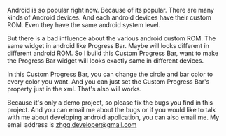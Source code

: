 Android is so popular right now. Because of its popular. There are many kinds of Android 
devices. And each android devices have their custom ROM. Even they have the same android system level. 

But there is a bad influence about the various android custom ROM. The same widget in android like Progress Bar. Maybe will looks different in different android ROM. So I build 
this Custom Progress Bar, want to make the Progress Bar widget will looks exactly same in different devices. 

In this Custom Progress Bar, you can change the circle and bar color to every color you want. And you can just set the Custom Progress Bar's property just in the xml. That's also will works.

Because it's only a demo project, so please fix the bugs you find in this project. And you can email me about the bugs or if you would like to talk with me about developing android application, you can also email me. My email address is zhgq.developer@gmail.com